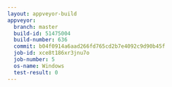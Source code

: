 ```yaml
---
layout: appveyor-build
appveyor:
  branch: master
  build-id: 51475004
  build-number: 636
  commit: b04f0914a6aad266fd765cd2b7e4092c9d90b45f
  job-id: xce8t186xr3jnu7o
  job-number: 5
  os-name: Windows
  test-result: 0
---
```

